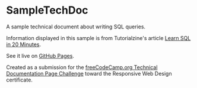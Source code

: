 # SampleTechDoc
A sample technical document about writing SQL queries. 

Information displayed in this sample is from Tutorialzine's article [Learn SQL in 20 Minutes](https://tutorialzine.com/2016/01/learn-sql-in-20-minutes).

See it live on [GitHub Pages](http://seidobllik.github.io/SampleTechDoc).

Created as a submission for the [freeCodeCamp.org Technical Documentation Page Challenge](https://www.freecodecamp.org/learn/responsive-web-design/responsive-web-design-projects/build-a-technical-documentation-page) toward the Responsive Web Design certificate.
